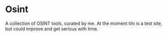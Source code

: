 # Osint
A collection of OSINT tools, curated by me. At the moment tihi is a test site, but could improve and get serious with time.
